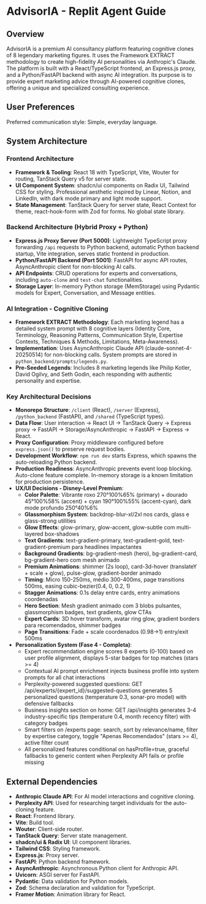 # AdvisorIA - Replit Agent Guide

## Overview

AdvisorIA is a premium AI consultancy platform featuring cognitive clones of 8 legendary marketing figures. It uses the Framework EXTRACT methodology to create high-fidelity AI personalities via Anthropic's Claude. The platform is built with a React/TypeScript frontend, an Express.js proxy, and a Python/FastAPI backend with async AI integration. Its purpose is to provide expert marketing advice through AI-powered cognitive clones, offering a unique and specialized consulting experience.

## User Preferences

Preferred communication style: Simple, everyday language.

## System Architecture

### Frontend Architecture
- **Framework & Tooling**: React 18 with TypeScript, Vite, Wouter for routing, TanStack Query v5 for server state.
- **UI Component System**: shadcn/ui components on Radix UI, Tailwind CSS for styling. Professional aesthetic inspired by Linear, Notion, and LinkedIn, with dark mode primary and light mode support.
- **State Management**: TanStack Query for server state, React Context for theme, react-hook-form with Zod for forms. No global state library.

### Backend Architecture (Hybrid Proxy + Python)
- **Express.js Proxy Server (Port 5000)**: Lightweight TypeScript proxy forwarding `/api` requests to Python backend, automatic Python backend startup, Vite integration, serves static frontend in production.
- **Python/FastAPI Backend (Port 5001)**: FastAPI for async API routes, AsyncAnthropic client for non-blocking AI calls.
- **API Endpoints**: CRUD operations for experts and conversations, including `auto-clone` and `test-chat` functionalities.
- **Storage Layer**: In-memory Python storage (MemStorage) using Pydantic models for Expert, Conversation, and Message entities.

### AI Integration - Cognitive Cloning
- **Framework EXTRACT Methodology**: Each marketing legend has a detailed system prompt with 8 cognitive layers (Identity Core, Terminology, Reasoning Patterns, Communication Style, Expertise Contexts, Techniques & Methods, Limitations, Meta-Awareness).
- **Implementation**: Uses AsyncAnthropic Claude API (claude-sonnet-4-20250514) for non-blocking calls. System prompts are stored in `python_backend/prompts/legends.py`.
- **Pre-Seeded Legends**: Includes 8 marketing legends like Philip Kotler, David Ogilvy, and Seth Godin, each responding with authentic personality and expertise.

### Key Architectural Decisions
- **Monorepo Structure**: `/client` (React), `/server` (Express), `/python_backend` (FastAPI), and `/shared` (TypeScript types).
- **Data Flow**: User interaction -> React UI -> TanStack Query -> Express proxy -> FastAPI -> Storage/AsyncAnthropic -> FastAPI -> Express -> React.
- **Proxy Configuration**: Proxy middleware configured before `express.json()` to preserve request bodies.
- **Development Workflow**: `npm run dev` starts Express, which spawns the auto-reloading Python backend.
- **Production Readiness**: AsyncAnthropic prevents event loop blocking. Auto-clone feature complete. In-memory storage is a known limitation for production persistence.
- **UX/UI Decisions - Disney-Level Premium**: 
  - **Color Palette**: Vibrante roxo 270°100%65% (primary) + dourado 45°100%58% (accent) + cyan 190°100%55% (accent-cyan), dark mode profundo 250°40%6%
  - **Glassmorphism System**: backdrop-blur-xl/2xl nos cards, glass e glass-strong utilities
  - **Glow Effects**: glow-primary, glow-accent, glow-subtle com multi-layered box-shadows
  - **Text Gradients**: text-gradient-primary, text-gradient-gold, text-gradient-premium para headlines impactantes
  - **Background Gradients**: bg-gradient-mesh (hero), bg-gradient-card, bg-gradient-hero com mesh animado
  - **Premium Animations**: shimmer (2s loop), card-3d-hover (translateY + scale + glow), pulse-glow, gradient-border animado
  - **Timing**: Micro 150-250ms, médio 300-400ms, page transitions 500ms, easing cubic-bezier(0.4, 0, 0.2, 1)
  - **Stagger Animations**: 0.1s delay entre cards, entry animations coordenadas
  - **Hero Section**: Mesh gradient animado com 3 blobs pulsantes, glassmorphism badges, text gradients, glow CTAs
  - **Expert Cards**: 3D hover transform, avatar ring glow, gradient borders para recomendados, shimmer badges
  - **Page Transitions**: Fade + scale coordenados (0.98→1) entry/exit 500ms
- **Personalization System (Fase 4 - Completa)**:
  - Expert recommendation engine scores 8 experts (0-100) based on user profile alignment, displays 5-star badges for top matches (stars >= 4)
  - Contextual AI prompt enrichment injects business profile into system prompts for all chat interactions
  - Perplexity-powered suggested questions: GET /api/experts/{expert_id}/suggested-questions generates 5 personalized questions (temperature 0.3, sonar-pro model) with defensive fallbacks
  - Business insights section on home: GET /api/insights generates 3-4 industry-specific tips (temperature 0.4, month recency filter) with category badges
  - Smart filters on /experts page: search, sort by relevance/name, filter by expertise category, toggle "Apenas Recomendados" (stars >= 4), active filter count
  - All personalized features conditional on hasProfile=true, graceful fallbacks to generic content when Perplexity API fails or profile missing

## External Dependencies

- **Anthropic Claude API**: For AI model interactions and cognitive cloning.
- **Perplexity API**: Used for researching target individuals for the auto-cloning feature.
- **React**: Frontend library.
- **Vite**: Build tool.
- **Wouter**: Client-side router.
- **TanStack Query**: Server state management.
- **shadcn/ui & Radix UI**: UI component libraries.
- **Tailwind CSS**: Styling framework.
- **Express.js**: Proxy server.
- **FastAPI**: Python backend framework.
- **AsyncAnthropic**: Asynchronous Python client for Anthropic API.
- **Uvicorn**: ASGI server for FastAPI.
- **Pydantic**: Data validation for Python models.
- **Zod**: Schema declaration and validation for TypeScript.
- **Framer Motion**: Animation library for React.